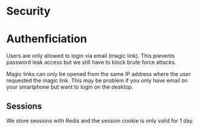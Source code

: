 # Security

# Authenficiation

Users are only allowed to login via email (magic link).
This prevents password leak access but we still have to block brute force attacks.

Magic links can only be opened from the same IP address where the user requested the magic link.
This may be problem if you only have email on your smartphone but want to login on the desktop.

## Sessions

We store sessions with Redis and the session cookie is only valid for 1 day.
